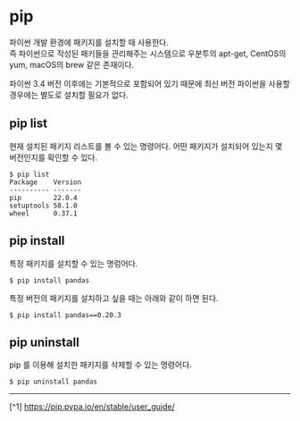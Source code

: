# pip
파이썬 개발 환경에 패키지를 설치할 때 사용한다.<br>
즉 파이썬으로 작성된 패키들을 관리해주는 시스템으로 우분투의 apt-get, CentOS의 yum, macOS의 brew 같은 존재이다.

파이썬 3.4 버전 이후에는 기본적으로 포함되어 있기 때문에 최신 버전 파이썬을 사용할 경우에는 별도로 설치할 필요가 없다.

## pip list
현재 설치된 패키지 리스트를 볼 수 있는 명령어다. 어떤 패키지가 설치되어 있는지 몇 버전인지를 확인할 수 있다.

```shell
$ pip list
Package    Version
---------- -------
pip        22.0.4
setuptools 58.1.0
wheel      0.37.1
```

## pip install
특정 패키지를 설치할 수 있는 명렁어다.

```shell
$ pip install pandas
```

특정 버전의 패키지를 설치하고 싶을 때는 아래와 같이 하면 된다.
```shell
$ pip install pandas==0.20.3
```

## pip uninstall
pip 를 이용해 설치한 패키지를 삭제할 수 있는 명령어다.
```shell
$ pip uninstall pandas
```

---

[^1] https://pip.pypa.io/en/stable/user_guide/
